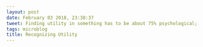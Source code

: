 ```yaml
---
layout: post
date: February 03 2018, 23:38:37
tweet: Finding utility in something has to be about 75% psychological; the utility is always there, it can just take awhile to recognize.
tags: microblog
title: Recognizing Utility
---
```




